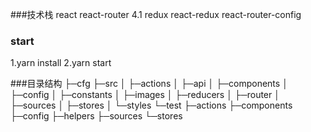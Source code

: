 ###技术栈
react
react-router 4.1
redux
react-redux
react-router-config

### start
1.yarn   install 
2.yarn   start

###目录结构
├─cfg
├─src
│  ├─actions
│  ├─api
│  ├─components
│  ├─config
│  ├─constants
│  ├─images
│  ├─reducers
│  ├─router
│  ├─sources
│  ├─stores
│  └─styles
└─test
    ├─actions
    ├─components
    ├─config
    ├─helpers
    ├─sources
    └─stores
